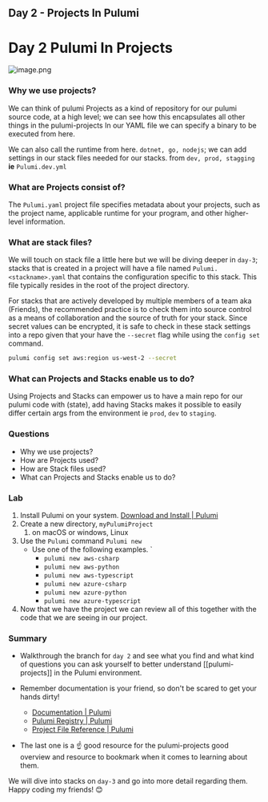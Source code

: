 ## Day 2 - Projects In Pulumi

# Day 2 Pulumi In Projects

![image.png](https://cdn.hashnode.com/res/hashnode/image/upload/v1650936291363/1o2jntgKk.png)

### Why we use projects?
We can think of pulumi Projects as a kind of repository for our pulumi source code, at a high level; we can see how this encapsulates all other things in the pulumi-projects In our YAML file we can specify a binary to be executed from here.

We can also call the runtime from here. `dotnet, go, nodejs`; we can add settings in our stack files needed for our stacks. from `dev, prod, stagging`  **ie** `Pulumi.dev.yml`

### What are Projects consist of?
The `Pulumi.yaml` project file specifies metadata about your projects, such as the project name, applicable runtime for your program, and other higher-level information.

### What are stack files?
We will touch on stack file a little here but we will be diving deeper in `day-3`; stacks that is created in a project will have a file named `Pulumi.<stackname>.yaml` that contains the configuration specific to this stack. This file typically resides in the root of the project directory.

For stacks that are actively developed by multiple members of a team aka (Friends), the recommended practice is to check them into source control as a means of collaboration and the source of truth for your stack. Since secret values can be encrypted, it is safe to check in these stack settings into a repo given that your have the `--secret` flag while using the `config set` command. 

```bash
pulumi config set aws:region us-west-2 --secret
```

### What can Projects and Stacks enable us to do?
Using Projects and Stacks can empower us to have a main repo for our pulumi code with (state), add having Stacks makes it possible to easily differ certain args from the environment ie `prod`, `dev` to `staging`. 


### Questions
- Why we use projects?
- How are Projects used?
- How are Stack files used?
- What can Projects and Stacks enable us to do?

### Lab 

1. Install Pulumi on your system. [Download and Install | Pulumi](https://www.pulumi.com/docs/get-started/install/)
2. Create a new directory, `myPulumiProject`
	1. on macOS or windows, Linux
3. Use the `Pulumi` command `Pulumi new`
	- Use one of the following examples.  `
		- `pulumi new aws-csharp`
		- `pulumi new aws-python`
		- `pulumi new aws-typescript`
		- `pulumi new azure-csharp`
		- `pulumi new azure-python`
		- `pulumi new azure-typescript`
4. Now that we have the project we can review all of this together with the code that we are seeing in our project.  


### Summary

- Walkthrough the branch for `day 2`  and see what you find and what kind of questions you can ask yourself to better understand [[pulumi-projects]] in the Pulumi environment. 
- Remember documentation is your friend, so don't be scared to get your hands dirty!
	- [Documentation | Pulumi](https://www.pulumi.com/docs/)
	- [Pulumi Registry | Pulumi](https://www.pulumi.com/registry/)
    - [Project File Reference | Pulumi](https://www.pulumi.com/docs/reference/pulumi-yaml/)

- The last one is a ☝️ good resource for the pulumi-projects good overview and resource to bookmark when it comes to learning about them.

We will dive into stacks on `day-3` and go into more detail regarding them. Happy coding my friends! 😊
